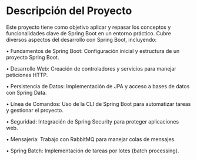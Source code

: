 # Descripción del Proyecto
Este proyecto tiene como objetivo aplicar y repasar los conceptos y funcionalidades clave de Spring Boot en un entorno práctico. Cubre diversos aspectos del desarrollo con Spring Boot, incluyendo:

• Fundamentos de Spring Boot: Configuración inicial y estructura de un proyecto Spring Boot.

• Desarrollo Web: Creación de controladores y servicios para manejar peticiones HTTP.

• Persistencia de Datos: Implementación de JPA y acceso a bases de datos con Spring Data.

• Línea de Comandos: Uso de la CLI de Spring Boot para automatizar tareas y gestionar el proyecto.

• Seguridad: Integración de Spring Security para proteger aplicaciones web.

• Mensajería: Trabajo con RabbitMQ para manejar colas de mensajes.

• Spring Batch: Implementación de tareas por lotes (batch processing).
